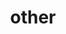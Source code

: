 ---
layout: page
title: other
nav: true
nav_order: 6
dropdown: true
children: 
    - title: Spin Chemistry
      permalink: https://spin-chemistry-community.github.io/
    - title: projects
      permalink: /projects/
    - title: Chainbot.top
      permaline: https://www.chainbot.top
---